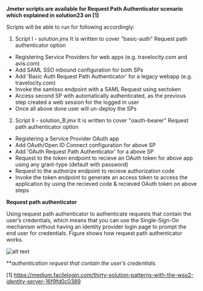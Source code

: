 **Jmeter scripts are available for Request Path Authenticator scenario which explained in solution23 on [1]**

Scripts will be able to run for following accordingly:

1. Script I - solution.jmx
It is written to cover "basic-auth" Request path authenticator option
- Registering Service Providers for web apps (e.g. travelocity.com and avis.com)
- Add SAML SSO inbound configuration for both SPs
- Add 'Basic Auth Request Path Authenticator' for a legacy webapp (e.g. travelocity.com)
- Invoke the samlsso endpoint with a SAML Request using sectoken
- Access second SP with automatically authenticated, as the previous step created a web session for the logged in user
- Once all above done user will un-deploy the SPs

2. Script II - solution_B.jmx
It is written to cover "oauth-bearer" Request path authenticator option
- Registering a Service Provider OAuth app 
- Add OAuth/Open ID Connect configuration for above SP
- Add 'OAuth Request Path Authenticator' for a above SP
- Request to the token endpoint to recieve an OAuth token for above app using any grant-type (default with password)
- Request to the authorize endpoint to recieve authorization code 
- Invoke the token endpoint to generate an access token to access the application by using the recieved code & recieved OAuth token on above steps

**Request path authenticator**

Using request path authenticator to authenticate requests that contain the user’s credentials, which means that you can use the Single-Sign-On mechanism without having an identity provider login page to prompt the end user for credentials. Figure shows how request path authenticator works.

![alt text](https://github.com/kavithasub/identity-test-integration/blob/master/solution23/req.path.auth.png)

***authentication request that contain the user’s credentials.*

[1] https://medium.facilelogin.com/thirty-solution-patterns-with-the-wso2-identity-server-16f9fd0c0389
